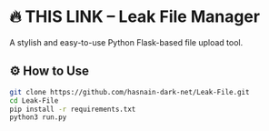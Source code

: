 # 🔥 THIS LINK – Leak File Manager

A stylish and easy-to-use Python Flask-based file upload tool.

## ⚙️ How to Use

```bash
git clone https://github.com/hasnain-dark-net/Leak-File.git
cd Leak-File
pip install -r requirements.txt
python3 run.py
